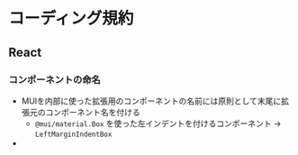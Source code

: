 # コーディング規約

## React
### コンポーネントの命名
- MUIを内部に使った拡張用のコンポーネントの名前には原則として末尾に拡張元のコンポーネント名を付ける
  - `@mui/material.Box` を使った左インデントを付けるコンポーネント -> `LeftMarginIndentBox`
-  